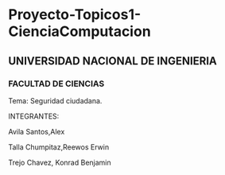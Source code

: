 # Proyecto-Topicos1-CienciaComputacion

## UNIVERSIDAD NACIONAL DE INGENIERIA

### FACULTAD DE CIENCIAS

Tema: Seguridad ciudadana.

INTEGRANTES: 

Avila Santos,Alex

Talla Chumpitaz,Reewos Erwin

Trejo Chavez, Konrad Benjamin
